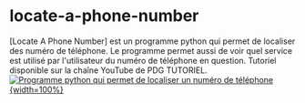 # locate-a-phone-number
[Locate A Phone Number] est un programme python qui permet de localiser des numéro de téléphone. Le programme permet aussi de voir quel service est utilisé par l'utilisateur du numéro de téléphone en question. Tutoriel disponible sur la chaîne YouTube de PDG TUTORIEL. [![Programme python qui permet de localiser un numéro de téléphone](http://img.youtube.com/vi/WHgu-bdMSeM/0.jpg){width=100%}](https://www.youtube.com/watch?v=WHgu-bdMSeM "Programme python qui permet de localiser un numéro de téléphone")
